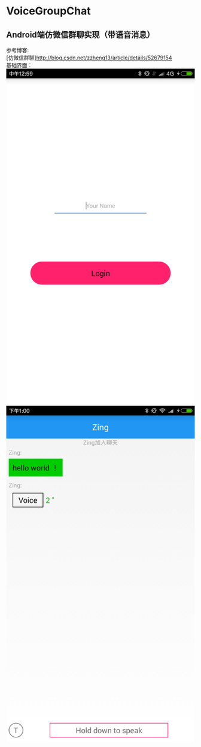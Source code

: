 # VoiceGroupChat

Android端仿微信群聊实现（带语音消息）<br>
--
参考博客:<br>
[仿微信群聊]http://blog.csdn.net/zzheng13/article/details/52679154 <br>
基础界面：
![image](https://github.com/13zzheng/VoiceGroupChat/blob/master/UI/login.png)
![image](https://github.com/13zzheng/VoiceGroupChat/blob/master/UI/main.png)
